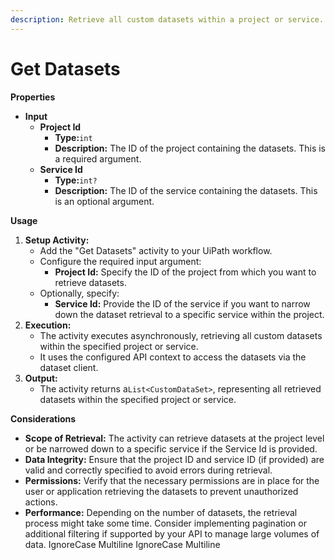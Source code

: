 ```yaml
---
description: Retrieve all custom datasets within a project or service.
---
```


# Get Datasets

**Properties**

* **Input**
  * **Project Id**
    * **Type:**`int`
    * **Description:** The ID of the project containing the datasets. This is a required argument.
  * **Service Id**
    * **Type:**`int?`
    * **Description:** The ID of the service containing the datasets. This is an optional argument.

**Usage**

1. **Setup Activity:**
   * Add the "Get Datasets" activity to your UiPath workflow.
   * Configure the required input argument:
     * **Project Id:** Specify the ID of the project from which you want to retrieve datasets.
   * Optionally, specify:
     * **Service Id:** Provide the ID of the service if you want to narrow down the dataset retrieval to a specific service within the project.
2. **Execution:**
   * The activity executes asynchronously, retrieving all custom datasets within the specified project or service.
   * It uses the configured API context to access the datasets via the dataset client.
3. **Output:**
   * The activity returns a`List<CustomDataSet>`, representing all retrieved datasets within the specified project or service.

**Considerations**

* **Scope of Retrieval:** The activity can retrieve datasets at the project level or be narrowed down to a specific service if the Service Id is provided.
* **Data Integrity:** Ensure that the project ID and service ID (if provided) are valid and correctly specified to avoid errors during retrieval.
* **Permissions:** Verify that the necessary permissions are in place for the user or application retrieving the datasets to prevent unauthorized actions.
* **Performance:** Depending on the number of datasets, the retrieval process might take some time. Consider implementing pagination or additional filtering if supported by your API to manage large volumes of data.
 IgnoreCase Multiline IgnoreCase Multiline
